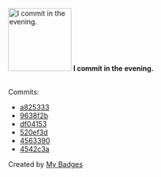 <img src="https://my-badges.github.io/my-badges/evening-commits.png" alt="I commit in the evening." title="I commit in the evening." width="128">
<strong>I commit in the evening.</strong>
<br><br>

Commits:

- <a href="https://github.com/dancarroll/dancarrollorg_django/commit/a8253332fc2fdd0c274b9917c8a749d38e9a1ac2">a825333</a>
- <a href="https://github.com/dancarroll/dancarrollorg_django/commit/9638f2b5bea86e6481c617797f85e75db08be379">9638f2b</a>
- <a href="https://github.com/dancarroll/aoc_2024/commit/df04153ccfd402ad700c57a96843fe74a6ebd88e">df04153</a>
- <a href="https://github.com/dancarroll/aoc_2024/commit/520ef3d9249fdabc461dc6795651c2a8987c3677">520ef3d</a>
- <a href="https://github.com/dancarroll/aoc_2024/commit/456339051fbd74d9ab3fbe0e12f36f7cf306d27b">4563390</a>
- <a href="https://github.com/dancarroll/aoc_2024/commit/4542c3a8b786b7cdff9100bc129fad8675d80234">4542c3a</a>


Created by <a href="https://github.com/my-badges/my-badges">My Badges</a>